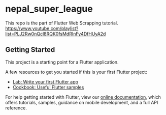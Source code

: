 # nepal_super_league

This repo is the part of Flutter Web Scrapping tutorial.
https://www.youtube.com/playlist?list=PLJ2Rw0nQcl8RQK0fsMdRInFy4DfHUyA2d

## Getting Started

This project is a starting point for a Flutter application.

A few resources to get you started if this is your first Flutter project:

- [Lab: Write your first Flutter app](https://flutter.dev/docs/get-started/codelab)
- [Cookbook: Useful Flutter samples](https://flutter.dev/docs/cookbook)

For help getting started with Flutter, view our
[online documentation](https://flutter.dev/docs), which offers tutorials,
samples, guidance on mobile development, and a full API reference.
